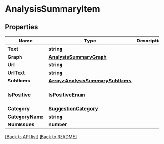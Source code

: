 # AnalysisSummaryItem
## Properties

Name | Type | Description | Notes
------------ | ------------- | ------------- | -------------
**Text** | **string** |  |  
**Graph** | [**AnalysisSummaryGraph**](AnalysisSummaryGraph.md) |  |  
**Url** | **string** |  |  
**UrlText** | **string** |  |  
**SubItems** | [**Array&lt;AnalysisSummarySubItem&gt;**](AnalysisSummarySubItem.md) |  |  
**IsPositive** | **IsPositiveEnum** |  | Positive, Negative, Information 
**Category** | [**SuggestionCategory**](SuggestionCategory.md) |  |  
**CategoryName** | **string** |  |  
**NumIssues** | **number** |  |  

[[Back to API list]](../README.md#documentation-for-api-endpoints) [[Back to README]](../README.md)

